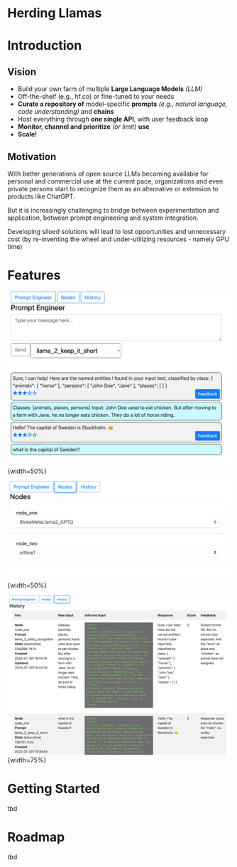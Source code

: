 # Herding Llamas


# Introduction
## Vision
- Build your own farm of multiple **Large Language Models** *(LLM)*
- Off-the-shelf (e.g., hf.co) or fine-tuned to your needs
- **Curate a repository of** model-specific **prompts** *(e.g., natural language, code understanding)* and **chains**
- Host everything through **one single API**, with user feedback loop
- **Monitor, channel and prioritize** *(or limit)* **use**
- **Scale!**

## Motivation
With better generations of open source LLMs becoming available for personal and commercial use at the current pace, organizations and even private persons start to recognize them as an alternative or extension to products like ChatGPT. 

But it is increasingly challenging to bridge between experimentation and application, between prompt engineering and system integration. 

Developing siloed solutions will lead to lost opportunities and unnecessary cost (by re-inventing the wheel and under-utilizing resources - namely GPU time)

# Features

![Prompt engineer tab](./doc/prompt_engineer_tab.png){width=50%}

![Nodes tab](./doc/nodes_tab.png){width=50%}

![History tab](./doc/history_tab.png){width=75%}

# Getting Started
tbd
# Roadmap
tbd
